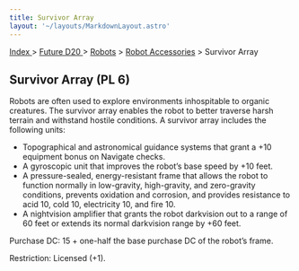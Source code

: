 ```yaml
---
title: Survivor Array
layout: '~/layouts/MarkdownLayout.astro'
---
```


[ Index ](/) > [ Future D20 ](/future.d20.srd) > [Robots](/future.d20.srd/robots) > [Robot Accessories](/future.d20.srd/robots/robot.accessories) > Survivor Array

## Survivor Array (PL 6)

Robots are often used to explore environments inhospitable to organic
creatures. The survivor array enables the robot to better traverse harsh
terrain and withstand hostile conditions. A survivor array includes the
following units:

  * Topographical and astronomical guidance systems that grant a +10 equipment bonus on Navigate checks.
  * A gyroscopic unit that improves the robot’s base speed by +10 feet.
  * A pressure-sealed, energy-resistant frame that allows the robot to function normally in low-gravity, high-gravity, and zero-gravity conditions, prevents oxidation and corrosion, and provides resistance to acid 10, cold 10, electricity 10, and fire 10.
  * A nightvision amplifier that grants the robot darkvision out to a range of 60 feet or extends its normal darkvision range by +60 feet.

Purchase DC: 15 + one-half the base purchase DC of the robot’s frame.

Restriction: Licensed (+1).

